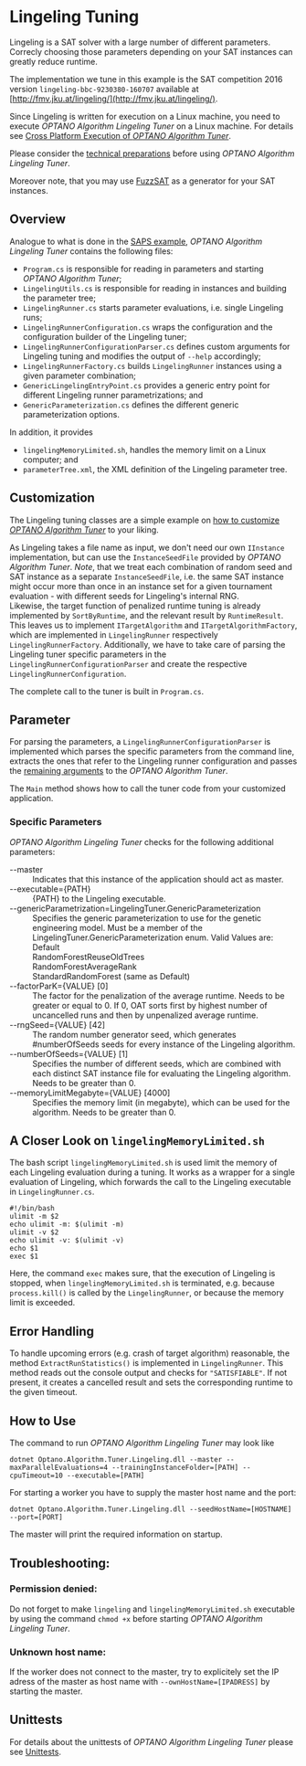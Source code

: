 # Lingeling Tuning

Lingeling is a SAT solver with a large number of different parameters. Correcly choosing those parameters depending on your SAT instances can greatly reduce runtime.

The implementation we tune in this example is the SAT competition 2016 version `lingeling-bbc-9230380-160707` available at [http://fmv.jku.at/lingeling/](http://fmv.jku.at/lingeling/).

Since Lingeling is written for execution on a Linux machine, you need to execute *OPTANO Algorithm Lingeling Tuner* on a Linux machine. For details see [Cross Platform Execution of *OPTANO Algorithm Tuner*](../userDoc/cross_platform.md).

Please consider the [technical preparations](unittests.md) before using *OPTANO Algorithm Lingeling Tuner*.

Moreover note, that you may use [FuzzSAT](http://fmv.jku.at/fuzzsat/) as a generator for your SAT instances.

## Overview

Analogue to what is done in the [SAPS example](saps.md), *OPTANO Algorithm Lingeling Tuner* contains the following files:

- `Program.cs` is responsible for reading in parameters and starting *OPTANO Algorithm Tuner*;
- `LingelingUtils.cs` is responsible for reading in instances and building the parameter tree;
- `LingelingRunner.cs` starts parameter evaluations, i.e. single Lingeling runs;
- `LingelingRunnerConfiguration.cs` wraps the configuration and the configuration builder of the Lingeling tuner;
- `LingelingRunnerConfigurationParser.cs` defines custom arguments for Lingeling tuning and modifies the output of `--help` accordingly;
- `LingelingRunnerFactory.cs` builds `LingelingRunner` instances using a given parameter combination;
- `GenericLingelingEntryPoint.cs` provides a generic entry point for different Lingeling runner parametrizations; and
- `GenericParameterization.cs` defines the different generic parameterization options.

In addition, it provides

- `lingelingMemoryLimited.sh`, handles the memory limit on a Linux computer; and
- `parameterTree.xml`, the XML definition of the Lingeling parameter tree.

## Customization
The Lingeling tuning classes are a simple example on [how to customize <i>OPTANO Algorithm Tuner</i>](advanced.md) to your liking.

As Lingeling takes a file name as input, we don't need our own `IInstance` implementation, but can use the `InstanceSeedFile` provided by *OPTANO Algorithm Tuner*. _Note_, that we treat each combination of random seed and SAT instance as a separate `InstanceSeedFile`, i.e. the same SAT instance might occur more than once in an instance set for a given tournament evaluation - with different seeds for Lingeling's internal RNG.<br/>
Likewise, the target function of penalized runtime tuning is already implemented by `SortByRuntime`, and the relevant result by `RuntimeResult`. This leaves us to implement `ITargetAlgorithm` and `ITargetAlgorithmFactory`, which are implemented in `LingelingRunner` respectively `LingelingRunnerFactory`. Additionally, we have to take care of parsing the Lingeling tuner specific parameters in the `LingelingRunnerConfigurationParser` and create the respective `LingelingRunnerConfiguration`.

The complete call to the tuner is built in `Program.cs`.

## Parameter
For parsing the parameters, a `LingelingRunnerConfigurationParser` is implemented which parses the specific parameters from the command line, extracts the ones that refer to the Lingeling runner configuration and passes the [remaining arguments](../userDoc/parameters.md) to the *OPTANO Algorithm Tuner*.

The `Main` method shows how to call the tuner code from your customized application.

### Specific Parameters
*OPTANO Algorithm Lingeling Tuner* checks for the following additional parameters:

<dl>
 <dt>--master</dt>
 <dd>Indicates that this instance of the application should act as master.</dd>
 <dt>--executable={PATH}</dt>
 <dd>{PATH} to the Lingeling executable.</dd>
 <dt>--genericParametrization=LingelingTuner.GenericParameterization</dt>
 <dd>Specifies the generic parameterization to use for the genetic engineering model. Must be a member of the LingelingTuner.GenericParameterization enum. Valid Values are:
<dd>Default</dd>
<dd>RandomForestReuseOldTrees</dd>
<dd>RandomForestAverageRank</dd>
<dd>StandardRandomForest (same as Default)</dd>
 </dd>
 <dt>--factorParK={VALUE} [0]</dt>
 <dd>The factor for the penalization of the average runtime. Needs to be greater or equal to 0. If 0, OAT sorts first by highest number of uncancelled runs and then by unpenalized average runtime.</dd>
 <dt>--rngSeed={VALUE} [42]</dt>
 <dd>The random number generator seed, which generates #numberOfSeeds seeds for every instance of the Lingeling algorithm.</dd>
 <dt>--numberOfSeeds={VALUE} [1]</dt>
 <dd>Specifies the number of different seeds, which are combined with each distinct SAT instance file for evaluating the Lingeling algorithm. Needs to be greater than 0.</dd>
 <dt>--memoryLimitMegabyte={VALUE} [4000]</dt>
 <dd>Specifies the memory limit (in megabyte), which can be used for the algorithm. Needs to be greater than 0.</dd>
</dl>

## A Closer Look on `lingelingMemoryLimited.sh`

The bash script `lingelingMemoryLimited.sh` is used limit the memory of each Lingeling evaluation during a tuning. It works as a wrapper for a single evaluation of Lingeling, which forwards the call to the Lingeling executable in `LingelingRunner.cs`.

```
#!/bin/bash
ulimit -m $2
echo ulimit -m: $(ulimit -m)
ulimit -v $2
echo ulimit -v: $(ulimit -v)
echo $1
exec $1
```

Here, the command ``exec`` makes sure, that the execution of Lingeling is stopped, when `lingelingMemoryLimited.sh` is terminated, e.g. because ``process.kill()`` is called by the `LingelingRunner`, or because the memory limit is exceeded.

## Error Handling

To handle upcoming errors (e.g. crash of target algorithm) reasonable, the method `ExtractRunStatistics()` is implemented in `LingelingRunner`. This method reads out the console output and checks for `"SATISFIABLE"`. If not present, it creates a cancelled result and sets the corresponding runtime to the given timeout.

## How to Use

The command to run *OPTANO Algorithm Lingeling Tuner* may look like

`dotnet Optano.Algorithm.Tuner.Lingeling.dll --master --maxParallelEvaluations=4 --trainingInstanceFolder=[PATH] --cpuTimeout=10 --executable=[PATH]`

For starting a worker you have to supply the master host name and the port:

`dotnet Optano.Algorithm.Tuner.Lingeling.dll --seedHostName=[HOSTNAME] --port=[PORT]`

The master will print the required information on startup.

## Troubleshooting: 

### Permission denied:
Do not forget to make ``lingeling`` and ``lingelingMemoryLimited.sh`` executable by using the command ``chmod +x`` before starting *OPTANO Algorithm Lingeling Tuner*.

### Unknown host name:
If the worker does not connect to the master, try to explicitely set the IP adress of the master as host name with `--ownHostName=[IPADRESS]` by starting the master.

## Unittests

For details about the unittests of *OPTANO Algorithm Lingeling Tuner* please see [Unittests](unittests.md).